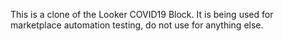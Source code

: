 This is a clone of the Looker COVID19 Block. It is being used for marketplace automation testing, do not use for anything else.
